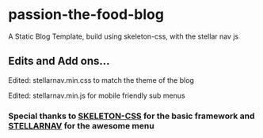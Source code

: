 # passion-the-food-blog
A Static Blog Template, build using skeleton-css, with the stellar nav js

## Edits and Add ons...
Edited: stellarnav.min.css to match the theme of the blog

Edited: stellarnav.min.js for mobile friendly sub menus

### Special thanks to [SKELETON-CSS](https://github.com/dhg/Skeleton) for the basic framework and [STELLARNAV](https://github.com/vinnymoreira/stellarnav) for the awesome menu
